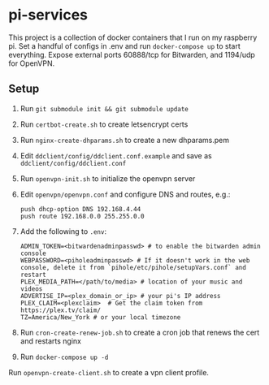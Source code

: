 # pi-services

This project is a collection of docker containers that I run on my raspberry pi.  Set a handful of configs in .env and run `docker-compose up` to start everything.  Expose external ports 60888/tcp for Bitwarden, and 1194/udp for OpenVPN.

## Setup

1. Run `git submodule init && git submodule update`
2. Run `certbot-create.sh` to create letsencrypt certs
3. Run `nginx-create-dhparams.sh` to create a new dhparams.pem 
4. Edit `ddclient/config/ddclient.conf.example` and save as `ddclient/config/ddclient.conf`
5. Run `openvpn-init.sh` to initialize the openvpn server
6. Edit `openvpn/openvpn.conf` and configure DNS and routes, e.g.:

	```
	push dhcp-option DNS 192.168.4.44
	push route 192.168.0.0 255.255.0.0
	```

7. Add the following to `.env`:

	```
	ADMIN_TOKEN=<bitwardenadminpasswd> # to enable the bitwarden admin console
	WEBPASSWORD=<piholeadminpasswd> # If it doesn't work in the web console, delete it from `pihole/etc/pihole/setupVars.conf` and restart
	PLEX_MEDIA_PATH=</path/to/media> # location of your music and videos
	ADVERTISE_IP=<plex_domain_or_ip> # your pi's IP address
	PLEX_CLAIM=<plexclaim>  # Get the claim token from https://plex.tv/claim/
	TZ=America/New_York # or your local timezone
	```

8. Run `cron-create-renew-job.sh` to create a cron job that renews the cert and restarts nginx
9. Run `docker-compose up -d`

Run `openvpn-create-client.sh` to create a vpn client profile.

